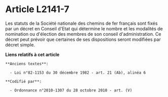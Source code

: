# Article L2141-7

Les statuts de la Société nationale des chemins de fer français sont fixés par un décret en Conseil d'Etat qui détermine le
nombre et les modalités de nomination ou d'élection des membres de son conseil d'administration. Ce décret peut prévoir que
certaines de ses dispositions seront modifiées par décret simple.

**Liens relatifs à cet article**

	**Anciens textes**:

	  - Loi n°82-1153 du 30 décembre 1982 - art. 21 (Ab), alinéa 6

	**Codifié par**:

	  - Ordonnance n°2010-1307 du 28 octobre 2010 - art. (V)
